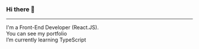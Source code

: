 ### Hi there 👋
<hr/>

<p>
I'm a Front-End Developer (React.JS).<br />
You can see my portfolio<br />
I’m currently learning TypeScript<br/>
</p>
